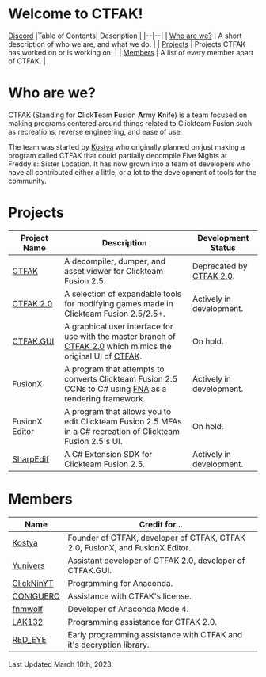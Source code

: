 # Welcome to CTFAK!
[Discord](https://www.discord.com/invite/wsH3KNtvvJ)
|Table of Contents| Description |
|--|--|
| [Who are we?](https://github.com/CTFAK#who-are-we) | A short description of who we are, and what we do. |
| [Projects](https://github.com/CTFAK#projects) | Projects CTFAK has worked on or is working on. |
| [Members](https://github.com/CTFAK#members) | A list of every member apart of CTFAK. |

# Who are we?
CTFAK (Standing for **C**lick**T**eam **F**usion **A**rmy **K**nife) is a team focused on making programs centered around things related to Clickteam Fusion such as recreations, reverse engineering, and ease of use.

The team was started by [Kostya](https://github.com/1987kostya1) who originally planned on just making a program called CTFAK that could partially decompile Five Nights at Freddy's: Sister Location. It has now grown into a team of developers who have all contributed either a little, or a lot to the development of tools for the community.

# Projects
|Project Name| Description| Development Status |
|--|--|--|
| [CTFAK](https://github.com/CTFAK/CTFAK) |A decompiler, dumper, and asset viewer for Clickteam Fusion 2.5.| Deprecated by [CTFAK 2.0](https://github.com/CTFAK/CTFAK2.0). |
| [CTFAK 2.0](https://github.com/CTFAK/CTFAK2.0) |A selection of expandable tools for modifying games made in Clickteam Fusion 2.5/2.5+.| Actively in development. |
| [CTFAK.GUI](https://github.com/CTFAK/CTFAK.GUI) |A graphical user interface for use with the master branch of [CTFAK 2.0](https://github.com/CTFAK/CTFAK2.0) which mimics the original UI of [CTFAK](https://github.com/CTFAK/CTFAK).| On hold. |
| FusionX |A program that attempts to converts Clickteam Fusion 2.5 CCNs to C# using [FNA](https://github.com/FNA-XNA/FNA) as a rendering framework.| Actively in development. |
| FusionX Editor |A program that allows you to edit Clickteam Fusion 2.5 MFAs in a C# recreation of Clickteam Fusion 2.5's UI.| On hold. |
| [SharpEdif](https://github.com/CTFAK/SharpEdif) |A C# Extension SDK for Clickteam Fusion 2.5.| Actively in development. |


# Members
|Name| Credit for... |
|--|--|
| [Kostya](https://github.com/1987kostya1) | Founder of CTFAK, developer of CTFAK, CTFAK 2.0, FusionX, and FusionX Editor. |
| [Yunivers](https://github.com/AITYunivers) | Assistant developer of CTFAK 2.0, developer of CTFAK.GUI. |
| [ClickNinYT](https://github.com/ClickNinYT)| Programming for Anaconda. |
| [CONIGUERO](https://github.com/CONIGUERO)| Assistance with CTFAK's license. |
| [fnmwolf](https://github.com/fnmwolf)| Developer of Anaconda Mode 4. |
| [LAK132](https://github.com/LAK132)| Programming assistance for CTFAK 2.0. |
| [RED_EYE](https://github.com/REDxEYE)| Early programming assistance with CTFAK and it's decryption library. |

Last Updated March 10th, 2023.
